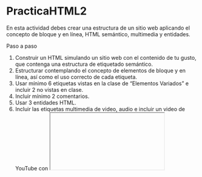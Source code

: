 # PracticaHTML2
En esta actividad debes crear una estructura de un sitio web aplicando el concepto de bloque y en línea, HTML semántico, multimedia y entidades.

Paso a paso

1. Construir un HTML simulando un sitio web con el contenido de tu gusto, que contenga una estructura de etiquetado semántico.
2. Estructurar contemplando el concepto de elementos de bloque y en línea, así como el uso correcto de cada etiqueta.
3. Usar mínimo 6 etiquetas vistas en la clase de “Elementos Variados” e incluir 2 no vistas en clase.
4. Incluir mínimo 2 comentarios.
5. Usar 3 entidades HTML.
6. Incluir las etiquetas multimedia de video, audio e incluir un video de YouTube con <iframe>.


EXTRA: incluir la etiqueta svg.
